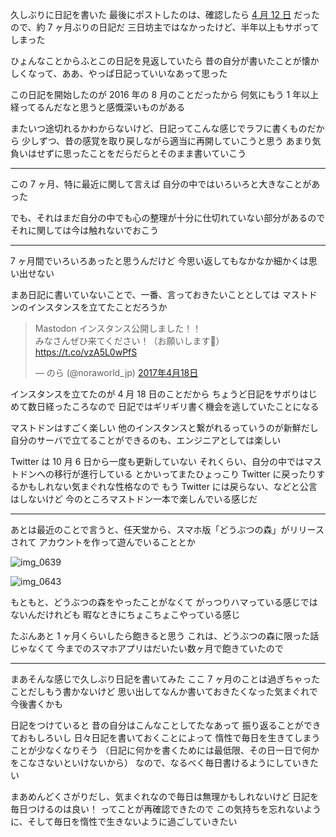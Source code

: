 久しぶりに日記を書いた
最後にポストしたのは、確認したら [4 月 12 日](/2017/04/12) だったので、約 7 ヶ月ぶりの日記だ
三日坊主ではなかったけど、半年以上もサボってしまった

ひょんなことからふとこの日記を見返していたら
昔の自分が書いたことが懐かしくなって、ああ、やっぱ日記っていいなあって思った

この日記を開始したのが 2016 年の 8 月のことだったから
何気にもう 1 年以上経ってるんだなと思うと感慨深いものがある

またいつ途切れるかわからないけど、日記ってこんな感じでラフに書くものだから
少しずつ、昔の感覚を取り戻しながら適当に再開していこうと思う
あまり気負いはせずに思ったことをだらだらとそのまま書いていこう

***

この 7 ヶ月、特に最近に関して言えば
自分の中ではいろいろと大きなことがあった

でも、それはまだ自分の中でも心の整理が十分に仕切れていない部分があるので
それに関しては今は触れないでおこう

***

7 ヶ月間でいろいろあったと思うんだけど
今思い返してもなかなか細かくは思い出せない

まあ日記に書いていないことで、一番、言っておきたいこととしては
マストドンのインスタンスを立てたことだろうか

<blockquote class="twitter-tweet" data-lang="ja"><p lang="ja" dir="ltr">Mastodon インスタンス公開しました！！<br>みなさんぜひ来てください！（お願いします🙏）<a href="https://t.co/vzA5L0wPfS">https://t.co/vzA5L0wPfS</a></p>&mdash; のら (@noraworld_jp) <a href="https://twitter.com/noraworld_jp/status/854238168073228288?ref_src=twsrc%5Etfw">2017年4月18日</a></blockquote>
<script async src="https://platform.twitter.com/widgets.js" charset="utf-8"></script>

インスタンスを立てたのが 4 月 18 日のことだから
ちょうど日記をサボりはじめて数日経ったころなので
日記ではギリギリ書く機会を逃していたことになる

マストドンはすごく楽しい
他のインスタンスと繋がれるっていうのが新鮮だし
自分のサーバで立てることができるのも、エンジニアとしては楽しい

Twitter は 10 月 6 日から一度も更新していない
それくらい、自分の中ではマストドンへの移行が進行している
とかいってまたひょっこり Twitter に戻ったりするかもしれない気まぐれな性格なので
もう Twitter には戻らない、などと公言はしないけど
今のところマストドン一本で楽しんでいる感じだ

***

あとは最近のことで言うと、任天堂から、スマホ版「どうぶつの森」がリリースされて
アカウントを作って遊んでいることとか

![img_0639](https://noraworld.github.io/box-bulbasaur/2017/11/img_0639.png)

![img_0643](https://noraworld.github.io/box-bulbasaur/2017/11/img_0643.png)

もともと、どうぶつの森をやったことがなくて
がっつりハマっている感じではないんだけれども
暇なときにちょこちょこやっている感じ

たぶんあと 1 ヶ月くらいしたら飽きると思う
これは、どうぶつの森に限った話じゃなくて
今までのスマホアプリはだいたい数ヶ月で飽きていたので

***

まあそんな感じで久しぶり日記を書いてみた
ここ 7 ヶ月のことは過ぎちゃったことだしもう書かないけど
思い出してなんか書いておきたくなった気まぐれで今後書くかも

日記をつけていると
昔の自分はこんなことしてたなあって
振り返ることができておもしろいし
日々日記を書いておくことによって
惰性で毎日を生きてしまうことが少なくなりそう
（日記に何かを書くためには最低限、その日一日で何かをこなさないといけないから）
なので、なるべく毎日書けるようにしていきたい

まあめんどくさがりだし、気まぐれなので毎日は無理かもしれないけど
日記を毎日つけるのは良い！ ってことが再確認できたので
この気持ちを忘れないように、そして毎日を惰性で生きないように過ごしていきたい

